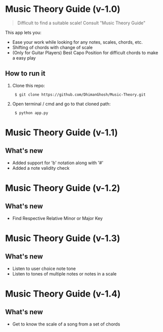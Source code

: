 # Music Theory Guide (v-1.0)
> Difficult to find a suitable scale! Consult "Music Theory Guide"

This app lets you:
- Ease your work while looking for any notes, scales, chords, etc.
- Shifting of chords with change of scale
- (Only for Guitar Players) Best Capo Position for difficult chords to make a easy play

## How to run it

1. Clone this repo:

		$ git clone https://github.com/DhimanGhosh/Music-Theory.git


2. Open terminal / cmd and go to that cloned path:

		$ python app.py

# Music Theory Guide (v-1.1)
## What's new
- Added support for 'b' notation along with '#'
- Added a note validity check

# Music Theory Guide (v-1.2)
## What's new
- Find Respective Relative Minor or Major Key

# Music Theory Guide (v-1.3)
## What's new
- Listen to user choice note tone
- Listen to tones of multiple notes or notes in a scale

# Music Theory Guide (v-1.4)
## What's new
- Get to know the scale of a song from a set of chords
